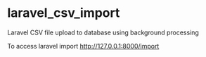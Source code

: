 # laravel_csv_import
Laravel CSV file upload to database using background processing

To access laravel import
http://127.0.0.1:8000/import
